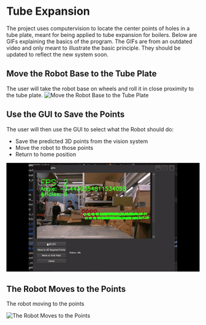 # Tube Expansion

The project uses computervision to locate the center points of holes in a tube plate, meant for being applied to tube expansion for boilers.
Below are GIFs explaining the basics of the program. The GIFs are from an outdated video and only meant to illustrate the basic principle. 
They should be updated to reflect the new system soon.

## Move the Robot Base to the Tube Plate
The user will take the robot base on wheels and roll it in close proximity to the tube plate.
![Move the Robot Base to the Tube Plate](utils/GIFS/MovingRobotToPlate.gif)

## Use the GUI to Save the Points
The user will then use the GUI to select what the Robot should do:
- Save the predicted 3D points from the vision system
- Move the robot to those points
- Return to home position
  
![Use the GUI to Save the Points](utils/GIFS/usingTheGUIGIF.gif)


## The Robot Moves to the Points
The robot moving to the points

![The Robot Moves to the Points](utils/GIFS/RobotMovesToHoles.gif)

